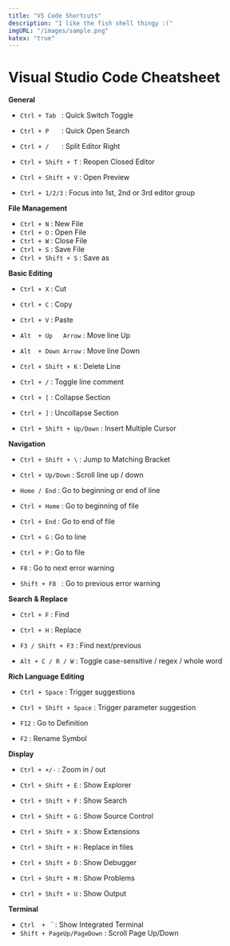 ```yaml
---
title: "VS Code Shortcuts"
description: "I like the fish shell thingy :("
imgURL: "/images/sample.png"
katex: "true"
---
```

# Visual Studio Code Cheatsheet

**General**

* `Ctrl + Tab ` : Quick Switch Toggle
* `Ctrl + P   ` : Quick Open Search
* `Ctrl + /   ` : Split Editor Right

* `Ctrl + Shift + T` : Reopen Closed Editor
* `Ctrl + Shift + V` : Open Preview

* `Ctrl + 1/2/3` : Focus into 1st, 2nd or 3rd editor group

**File Management**

* `Ctrl + N` : New   File
* `Ctrl + O` : Open  File
* `Ctrl + W` : Close File
* `Ctrl + S` : Save  File
* `Ctrl + Shift + S` : Save as

**Basic Editing**

* `Ctrl + X` : Cut
* `Ctrl + C` : Copy 
* `Ctrl + V` : Paste

* `Alt  + Up   Arrow` : Move line Up
* `Alt  + Down Arrow` : Move line Down

* `Ctrl + Shift + K` : Delete Line

* `Ctrl + /` : Toggle line comment 
* `Ctrl + [` : Collapse Section
* `Ctrl + ]` : Uncollapse Section

* `Ctrl + Shift + Up/Down` : Insert Multiple Cursor

**Navigation**

* `Ctrl + Shift + \` : Jump to Matching Bracket
* `Ctrl + Up/Down`   : Scroll line up / down

* `Home / End`  : Go to beginning or end of line
* `Ctrl + Home` : Go to beginning of file
* `Ctrl + End`  : Go to end of file

* `Ctrl + G` : Go to line
* `Ctrl + P` : Go to file

* `F8` : Go to next error warning
* `Shift + F8 ` : Go to previous error warning

**Search & Replace**

* `Ctrl + F` : Find
* `Ctrl + H` : Replace

* `F3 / Shift + F3` : Find next/previous    
* `Alt + C / R / W` : Toggle case-sensitive / regex / whole word    

**Rich Language Editing**

* `Ctrl + Space` : Trigger suggestions
* `Ctrl + Shift + Space` : Trigger parameter suggestion

* `F12` : Go to Definition
* `F2`  : Rename Symbol

**Display**

* `Ctrl + +/-` : Zoom in / out

* `Ctrl + Shift + E` : Show Explorer
* `Ctrl + Shift + F` : Show Search
* `Ctrl + Shift + G` : Show Source Control
* `Ctrl + Shift + X` : Show Extensions
* `Ctrl + Shift + H` : Replace in files
* `Ctrl + Shift + D` : Show Debugger

* `Ctrl + Shift + M` : Show Problems
* `Ctrl + Shift + U` : Show Output

**Terminal**

* `Ctrl  + ` ` : Show Integrated Terminal
* `Shift + PageUp/PageDown` : Scroll Page Up/Down